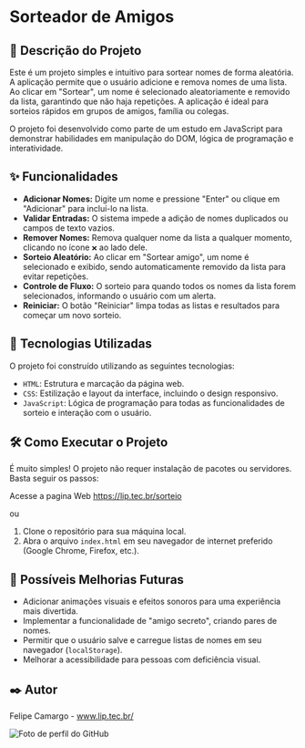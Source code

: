 # Sorteador de Amigos

## 📝 Descrição do Projeto

Este é um projeto simples e intuitivo para sortear nomes de forma aleatória. A aplicação permite que o usuário adicione e remova nomes de uma lista. Ao clicar em "Sortear", um nome é selecionado aleatoriamente e removido da lista, garantindo que não haja repetições. A aplicação é ideal para sorteios rápidos em grupos de amigos, família ou colegas.

O projeto foi desenvolvido como parte de um estudo em JavaScript para demonstrar habilidades em manipulação do DOM, lógica de programação e interatividade.

## ✨ Funcionalidades

- **Adicionar Nomes:** Digite um nome e pressione "Enter" ou clique em "Adicionar" para incluí-lo na lista.
- **Validar Entradas:** O sistema impede a adição de nomes duplicados ou campos de texto vazios.
- **Remover Nomes:** Remova qualquer nome da lista a qualquer momento, clicando no ícone `❌` ao lado dele.
- **Sorteio Aleatório:** Ao clicar em "Sortear amigo", um nome é selecionado e exibido, sendo automaticamente removido da lista para evitar repetições.
- **Controle de Fluxo:** O sorteio para quando todos os nomes da lista forem selecionados, informando o usuário com um alerta.
- **Reiniciar:** O botão "Reiniciar" limpa todas as listas e resultados para começar um novo sorteio.

## 🚀 Tecnologias Utilizadas

O projeto foi construído utilizando as seguintes tecnologias:

- `HTML`: Estrutura e marcação da página web.
- `CSS`: Estilização e layout da interface, incluindo o design responsivo.
- `JavaScript`: Lógica de programação para todas as funcionalidades de sorteio e interação com o usuário.

## 🛠️ Como Executar o Projeto

É muito simples! O projeto não requer instalação de pacotes ou servidores. Basta seguir os passos:

Acesse a pagina Web https://lip.tec.br/sorteio

ou

1. Clone o repositório para sua máquina local.
2. Abra o arquivo `index.html` em seu navegador de internet preferido (Google Chrome, Firefox, etc.).

## 🔮 Possíveis Melhorias Futuras

-   Adicionar animações visuais e efeitos sonoros para uma experiência mais divertida.
-   Implementar a funcionalidade de "amigo secreto", criando pares de nomes.
-   Permitir que o usuário salve e carregue listas de nomes em seu navegador (`localStorage`).
-   Melhorar a acessibilidade para pessoas com deficiência visual.

## ✒️ Autor

Felipe Camargo - www.lip.tec.br/

![Foto de perfil do GitHub](https://github.com/Lipsandf.png?size=100)

